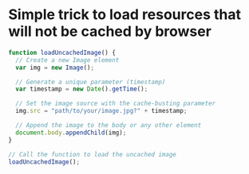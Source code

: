 # Simple trick to load resources that will not be cached by browser

```js
function loadUncachedImage() {
  // Create a new Image element
  var img = new Image();

  // Generate a unique parameter (timestamp)
  var timestamp = new Date().getTime();

  // Set the image source with the cache-busting parameter
  img.src = "path/to/your/image.jpg?" + timestamp;

  // Append the image to the body or any other element
  document.body.appendChild(img);
}

// Call the function to load the uncached image
loadUncachedImage();
```
